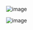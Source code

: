 ![image](https://github.com/SpAlex01/Simple-Edge-Segmentation-canny-sobel-laplace-/assets/109654082/ea069108-c04b-4ea8-af48-07bb305f60de)


![image](https://github.com/SpAlex01/Simple-Edge-Segmentation-canny-sobel-laplace-/assets/109654082/56ad4417-c025-47cb-a848-2b796fd8ffa0)
